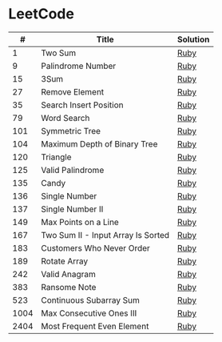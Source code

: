 # LeetCode

| # | Title | Solution |
|---| ----- | -------- |
|    1 | Two Sum | [Ruby](./ruby_solutions/1_two_sum.rb) |
|    9 | Palindrome Number | [Ruby](./ruby_solutions/9_palindrome_number.rb) |
|   15 | 3Sum | [Ruby](./ruby_solutions/15_3sum.rb) |
|   27 | Remove Element | [Ruby](./ruby_solutions/27_remove_element.rb) |
|   35 | Search Insert Position | [Ruby](./ruby_solutions/35_search_insert_position.rb) |
|   79 | Word Search | [Ruby](./ruby_solutions/79_word_search.rb) |
|  101 | Symmetric Tree | [Ruby](./ruby_solutions/101_symmetric_tree.rb) |
|  104 | Maximum Depth of Binary Tree | [Ruby](./ruby_solutions/104_maximum_depth_of_binary_tree.rb) |
|  120 | Triangle | [Ruby](./ruby_solutions/120_triangle.rb) |
|  125 | Valid Palindrome | [Ruby](./ruby_solutions/125_valid_palindrome.rb) |
|  135 | Candy | [Ruby](./ruby_solutions/135_candy.rb) |
|  136 | Single Number | [Ruby](./ruby_solutions/136_single_number.rb) |
|  137 | Single Number II | [Ruby](./ruby_solutions/137_single_number_ii.rb) |
|  149 | Max Points on a Line | [Ruby](./ruby_solutions/149_max_points_on_a_line.rb) |
|  167 | Two Sum II - Input Array Is Sorted | [Ruby](./ruby_solutions/167_two_sum_ii.rb) |
|  183 | Customers Who Never Order | [Ruby](./ruby_solutions/183_customers_who_never_order.rb) |
|  189 | Rotate Array | [Ruby](./ruby_solutions/189_rotate_array.rb) |
|  242 | Valid Anagram | [Ruby](./ruby_solutions/242_valid_anagram.rb) |
|  383 | Ransome Note | [Ruby](./ruby_solutions/383_ransom_note.rb) |
|  523 | Continuous Subarray Sum | [Ruby](./ruby_solutions/523_continuous_subarray_sum.rb) |
| 1004 | Max Consecutive Ones III | [Ruby](./ruby_solutions/1004_max_consecutive_ones_iii.rb) |
| 2404 | Most Frequent Even Element | [Ruby](./ruby_solutions/2404_most_frequent_even_element.rb) |